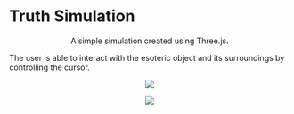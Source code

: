 # Truth Simulation
<p align="center">
A simple simulation created using Three.js.
  

The user is able to interact with the esoteric object and its surroundings by controlling the cursor.
<p align="center">
<img src="https://i.imgur.com/wPXWncq.png"/>
  </p>

<p align="center">
<img src="https://i.imgur.com/lP1pWtE.png"/>
  </p>
</p>
